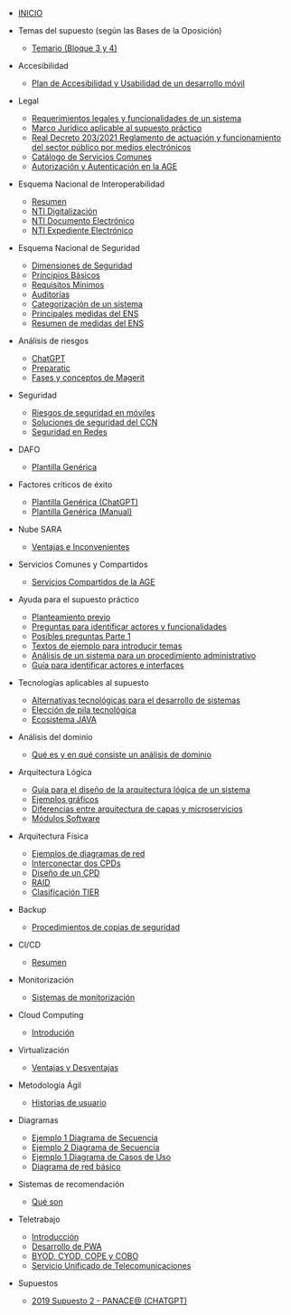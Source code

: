 <!-- docs/_sidebar.md -->


- [INICIO](./)  

- Temas del supuesto (según las Bases de la Oposición)
  - [Temario (Bloque 3 y 4)](./temas/Bases-Opo/temario.md)
- Accesibilidad
  - [Plan de Accesibilidad y Usabilidad de un desarrollo móvil](./temas/Accesibilidad/plan-accesibilidad-usabilidad.md)
- Legal
  - [Requerimientos legales y funcionalidades de un sistema](./temas/Legal/funcionalidades-requerimientos.md)
  - [Marco Jurídico aplicable al supuesto práctico](./temas/Legal/Marco-Juridico.md)
  - [Real Decreto 203/2021 Reglamento de actuación y funcionamiento del sector público por medios electrónicos](./temas/Legal/RD-203-2021.md)
  - [Catálogo de Servicios Comunes](./temas/Legal/servicios-comunes.md)
  - [Autorización y Autenticación en la AGE](./temas/Legal/autorizacion-autenticacion.md)
- Esquema Nacional de Interoperabilidad
  - [Resumen](./temas/ENI/resumen.md)
  - [NTI Digitalización](./temas/ENI/nti-digitalizacion.md)
  - [NTI Documento Electrónico](./temas/ENI/nti-documento-electronico.md)
  - [NTI Expediente Electrónico](./temas/ENI/nti-expediente-electronico.md)
- Esquema Nacional de Seguridad
  - [Dimensiones de Seguridad](./temas/ENS/dimensiones-seguridad.md)
  - [Principios Básicos](./temas/ENS/principios-basicos.md)
  - [Requisitos Mínimos](./temas/ENS/requisitos-minimos.md)
  - [Auditorías](./temas/ENS/auditorias.md)
  - [Categorización de un sistema](./temas/ENS/categorizacion-sistema.md)
  - [Principales medidas del ENS](./temas/ENS/principales-medidas.md)
  - [Resumen de medidas del ENS](./temas/ENS/resumen-medidas.md)
- Análisis de riesgos
  - [ChatGPT](./temas/Analisis-de-riesgos/chatgpt.md)
  - [Preparatic](./temas/Analisis-de-riesgos/preparatic.md)
  - [Fases y conceptos de Magerit](./temas/Analisis-de-riesgos/magerit.md)
- Seguridad
  - [Riesgos de seguridad en móviles](./temas/Seguridad/riesgos-seguridad-moviles.md)
  - [Soluciones de seguridad del CCN](./temas/Seguridad/soluciones-ccn.md)
  - [Seguridad en Redes](./temas/Seguridad/seguridad-redes.md)
- DAFO
  - [Plantilla Genérica](./temas/DAFO/plantilla_generica.md)
- Factores críticos de éxito
  - [Plantilla Genérica (ChatGPT)](./temas/Factores-Criticos-Exito/plantilla-generica-chatgpt.md)
  - [Plantilla Genérica (Manual)](./temas/Factores-Criticos-Exito/plantilla-generica-manual.md)
- Nube SARA
  - [Ventajas e Inconvenientes](./temas/Nube-SARA/ventajas-inconvenientes.md)
- Servicios Comunes y Compartidos
  - [Servicios Compartidos de la AGE](./temas/Servicios-Comunes-Compartidos/servicios-compartidos.md)
- Ayuda para el supuesto práctico
  - [Planteamiento previo](./temas/Consideraciones-del-supuesto/planteamiento-previo.md)
  - [Preguntas para identificar actores y funcionalidades](./temas/Consideraciones-del-supuesto/Preguntas-indentificar-actores-funcionalidades.md)
  - [Posibles preguntas Parte 1](./temas/Estadisticas-preguntas/posibles-preguntas-1.md)
  - [Textos de ejemplo para introducir temas](./temas/Consideraciones-del-supuesto/textos-ejemplo.md)
  - [Análisis de un sistema para un procedimiento administrativo](./temas/Consideraciones-del-supuesto/analisis-sistema-procedimiento-administrativo.md)
  - [Guía para identificar actores e interfaces](./temas/Consideraciones-del-supuesto/guia-identificar-actores.md)
- Tecnologías aplicables al supuesto
  - [Alternativas tecnológicas para el desarrollo de sistemas](./temas/Tecnologias/alternativas-tecnologicas-desarrollo-sistemas.md)
  - [Elección de pila tecnológica](./temas/Tecnologias/eleccion-pila-tecnologica.md)
  - [Ecosistema JAVA](./temas/Tecnologias/ecosistema-java.md)
- Análisis del dominio
  - [Qué es y en qué consiste un análisis de dominio](./temas/Analisis-Dominio/analisis-dominio.md)
- Arquitectura Lógica
  - [Guia para el diseño de la arquitectura lógica de un sistema](./temas/Arquitectura-logica/guia-diseno-arquitectura-logica.md)
  - [Ejemplos gráficos](./temas/Arquitectura-logica/ejemplos-graficos.md)
  - [Diferencias entre arquitectura de capas y microservicios](./temas/Arquitectura-logica/diferencias-modelo-capas-microservicios.md)
  - [Módulos Software](./temas/Arquitectura-logica/modulos-sw.md)
- Arquitectura Física
  - [Ejemplos de diagramas de red](./temas/Arquitectura-Fisica/diagramas-de-red.md)
  - [Interconectar dos CPDs](./temas/Arquitectura-Fisica/2-cpd-conectados.md)
  - [Diseño de un CPD](./temas/Arquitectura-Fisica/diseno-cpd.md)
  - [RAID](./temas/Arquitectura-Fisica/raid.md)
  - [Clasificación TIER](./temas/Arquitectura-Fisica/clasificacion-tier.md)
- Backup
  - [Procedimientos de copias de seguridad](./temas/Backup/procedimientos.md)
- CI/CD
  - [Resumen](./temas/ci-cd/resumen.md)
- Monitorización
  - [Sistemas de monitorización](./temas/Monitorizacion/sistema-monitorizacion.md)
- Cloud Computing
  - [Introdución](./temas/Cloud-Computing/introduccion.md)
- Virtualización
  - [Ventajas y Desventajas](./temas/Virtualizacion/ventajas-desventajas.md)
- Metodología Ágil
  - [Historias de usuario](./temas/Metologia-Agil/historias-de-usuario.md)
- Diagramas
  - [Ejemplo 1 Diagrama de Secuencia](./temas/Diagramas/ejemplo1-diagrama-secuencia.md)
  - [Ejemplo 2 Diagrama de Secuencia](./temas/Diagramas/ejemplo2-diagrama-secuencia.md)
  - [Ejemplo 1 Diagrama de Casos de Uso](./temas/Diagramas/ejemplo1-diagrama-casos-de-uso.md)
  - [Diagrama de red básico](./temas/Diagramas/diagrama-red-basico.md)
- Sistemas de recomendación
  - [Qué son](./temas/Sistemas-Recomendacion/que_son.md)
- Teletrabajo
  - [Introducción](./temas/Teletrabajo/introduccion.md)
  - [Desarrollo de PWA](./temas/Teletrabajo/desarrollo-pwa.md)
  - [BYOD, CYOD, COPE y COBO](./temas/Teletrabajo/byod-cyod-cope-cobo.md)
  - [Servicio Unificado de Telecomunicaciones](./temas/Teletrabajo/servicio-unificado-teleco.md)
- Supuestos
  - [2019 Supuesto 2 - PANACE@ (CHATGPT)](./supuestos/2019-panacea/chatgpt.md)
